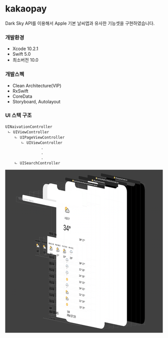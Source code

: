 # kakaopay

Dark Sky API를 이용해서 Apple 기본 날씨앱과 유사한 기능셋을 구현하였습니다.


### 개발환경
- Xcode 10.2.1
- Swift 5.0
- 최소버전 10.0

### 개발스펙
- Clean Architecture(VIP)
- RxSwift
- CoreData
- Storyboard, Autolayout

### UI 스택 구조
```
UINaivationController
 ㄴ UIViewController
    ㄴ UIPageViewController
       ㄴ UIViewController
                .
                .
                .
    ㄴ UISearchController
```

<img src="image/hierarchy.png" width="600"/>
